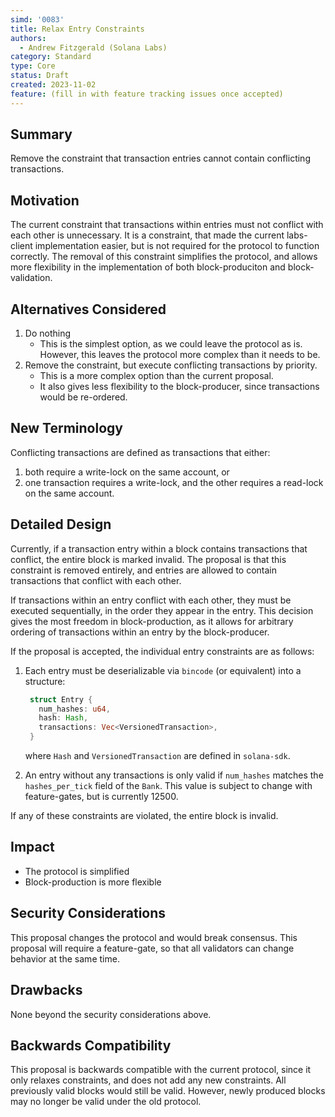 ```yaml
---
simd: '0083'
title: Relax Entry Constraints
authors:
  - Andrew Fitzgerald (Solana Labs)
category: Standard
type: Core
status: Draft
created: 2023-11-02
feature: (fill in with feature tracking issues once accepted)
---
```


## Summary

Remove the constraint that transaction entries cannot contain conflicting
transactions.

## Motivation

The current constraint that transactions within entries must not conflict with
each other is unnecessary.
It is a constraint, that made the current labs-client implementation easier,
but is not required for the protocol to function correctly.
The removal of this constraint simplifies the protocol, and allows more
flexibility in the implementation of both block-produciton and
block-validation.

## Alternatives Considered

1. Do nothing
    - This is the simplest option, as we could leave the protocol as is.
    However, this leaves the protocol more complex than it needs to be.
2. Remove the constraint, but execute conflicting transactions by priority.
    - This is a more complex option than the current proposal.
    - It also gives less flexibility to the block-producer, since transactions
    would be re-ordered.

## New Terminology

Conflicting transactions are defined as transactions that either:

1. both require a write-lock on the same account, or
2. one transaction requires a write-lock, and the other requires a read-lock on
   the same account.

## Detailed Design

Currently, if a transaction entry within a block contains transactions that
conflict, the entire block is marked invalid.
The proposal is that this constraint is removed entirely, and entries are
allowed to contain transactions that conflict with each other.

If transactions within an entry conflict with each other, they must be
executed sequentially, in the order they appear in the entry.
This decision gives the most freedom in block-production, as it allows for
arbitrary ordering of transactions within an entry by the block-producer.

If the proposal is accepted, the individual entry constraints are as follows:

1. Each entry must be deserializable via `bincode` (or equivalent) into a
   structure:

   ```rust
    struct Entry {
      num_hashes: u64,
      hash: Hash,
      transactions: Vec<VersionedTransaction>,
    }
   ```

   where `Hash` and `VersionedTransaction` are defined in `solana-sdk`.
2. An entry without any transactions is only valid if `num_hashes` matches the
   `hashes_per_tick` field of the `Bank`. This value is subject to change with
   feature-gates, but is currently 12500.

If any of these constraints are violated, the entire block is invalid.

## Impact

- The protocol is simplified
- Block-production is more flexible

## Security Considerations

This proposal changes the protocol and would break consensus.
This proposal will require a feature-gate, so that all validators can change
behavior at the same time.

## Drawbacks

None beyond the security considerations above.

## Backwards Compatibility

This proposal is backwards compatible with the current protocol, since it only
relaxes constraints, and does not add any new constraints.
All previously valid blocks would still be valid.
However, newly produced blocks may no longer be valid under the old protocol.
